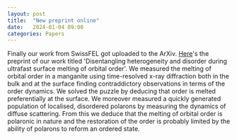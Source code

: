 ```yaml
---
layout: post
title:  "New preprint online"
date:   2024-01-04 09:00
categories: Papers
---
```


<p>
Finally our work from SwissFEL got uploaded to the ArXiv. <a href="https://arxiv.org/abs/2407.03013">Here</a>'s the preprint of our work titled 
'Disentangling heterogeneity and disorder during ultrafast surface melting of orbital order'. We measured the melting of orbital order in a manganite
using time-resolved x-ray diffraction both in the bulk and at the surface finding contraddictory observations in terms of the order dynamics.
We solved the puzzle by deducing that order is melted preferentially at the surface. We moreover measured a quickly generated population of localised,
disordered polarons by measuring the dynamics of diffuse scattering. From this we deduce that the melting of orbital order is polaronic in nature and
the restoration of the order is probably limited by the ability of polarons to reform an ordered state.
</p>
